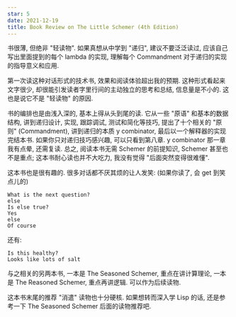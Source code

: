 ```yaml
---
star: 5
date: 2021-12-19
title: Book Review on The Little Schemer (4th Edition)
---
```


书很薄, 但绝非 "轻读物". 如果真想从中学到 "递归", 建议不要泛泛读过,
应该自己写出里面提到的每个 lambda 的实现, 理解每个 Commandment
对于递归的实现的指导意义和应用.

第一次读这种对话形式的技术书, 效果和阅读体验超出我的预期. 这种形式看起来文字很少,
却很能引发读者字里行间的主动独立的思考和总结, 信息量是不小的. 这也是说它不是 "轻读物"
的原因.

书的编排也是由浅入深的, 基本上得从头到尾的读. 它从一些 "原语" 和基本的数据结构,
讲到递归设计, 实现, 跟踪调试, 测试和简化等技巧, 提出了十个相关的 "原则"
(Commandment), 讲到递归的本质 y combinator,
最后以一个解释器的实现完结本书. 如果你只对递归技巧感兴趣, 可以只看到第八章. y
combinator 那一章我有点晕, 还需复读. 总之, 阅读本书无需 Schemer
的前提知识, Schemer 甚至也不是重点; 这本书耐心读也并不大吃力,
我没有觉得 "后面突然变得很难懂".

这本书也是很有趣的. 很多对话都不厌其烦的让人发笑: (如果你读了, 会 get 到笑点儿的)

```
What is the next question?
else
Is else true?
Yes
else
Of course
```

还有:

```
Is this healthy?
Looks like lots of salt
```

与之相关的另两本书, 一本是 The Seasoned Schemer, 重点在讲计算理论, 一本是
The Reasoned Schemer, 重点再讲逻辑. 可以作为后续读物.

这本书末尾的推荐 "消遣" 读物也十分硬核. 如果想转而深入学 Lisp 的话, 还是参考一下
The Seasoned Schemer 后面的读物推荐吧.